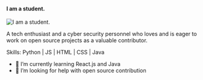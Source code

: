 #### I am a student.
![I am a student.](https://gitlab.com/mrdonlee/mrdonlee/-/raw/main/src/banner.png)

A tech enthusiast and a cyber security personnel who loves and is eager to work on open source projects as a valuable contributor.

Skills: Python | JS | HTML | CSS | Java

- 🌱 I’m currently learning React.js and Java 
- 🤔 I’m looking for help with open source contribution 
